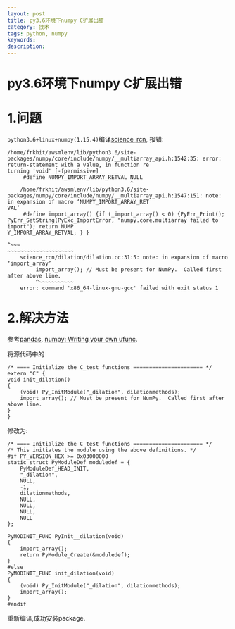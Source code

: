 ```yaml
---
layout: post
title: py3.6环境下numpy C扩展出错
category: 技术
tags: python, numpy
keywords: 
description: 
---
```


# py3.6环境下numpy C扩展出错

# 1.问题

`python3.6+linux+numpy(1.15.4)`编译[science_rcn](https://github.com/vicariousinc/science_rcn), 报错:
```
/home/frkhit/awsmlenv/lib/python3.6/site-packages/numpy/core/include/numpy/__multiarray_api.h:1542:35: error: return-statement with a value, in function re
turning 'void' [-fpermissive]
     #define NUMPY_IMPORT_ARRAY_RETVAL NULL
                                       ^
    /home/frkhit/awsmlenv/lib/python3.6/site-packages/numpy/core/include/numpy/__multiarray_api.h:1547:151: note: in expansion of macro ‘NUMPY_IMPORT_ARRAY_RET
VAL’
     #define import_array() {if (_import_array() < 0) {PyErr_Print(); PyErr_SetString(PyExc_ImportError, "numpy.core.multiarray failed to import"); return NUMP
Y_IMPORT_ARRAY_RETVAL; } }
                                                                                                                                                           ^~~~
~~~~~~~~~~~~~~~~~~~~~
    science_rcn/dilation/dilation.cc:31:5: note: in expansion of macro ‘import_array’
         import_array(); // Must be present for NumPy.  Called first after above line.
         ^~~~~~~~~~~~
    error: command 'x86_64-linux-gnu-gcc' failed with exit status 1

```

# 2.解决方法
参考[pandas](https://github.com/pandas-dev/pandas/issues/3872), [numpy: Writing your own ufunc](https://github.com/numpy/numpy/blob/9245def62e4747324be811f2d4f621a04213c131/doc/source/user/c-info.ufunc-tutorial.rst).

将源代码中的

```
/* ==== Initialize the C_test functions ====================== */
extern "C" {
void init_dilation()
{
    (void) Py_InitModule("_dilation", dilationmethods);
    import_array(); // Must be present for NumPy.  Called first after above line.
}
}
```

修改为:

```
/* ==== Initialize the C_test functions ====================== */
/* This initiates the module using the above definitions. */
#if PY_VERSION_HEX >= 0x03000000
static struct PyModuleDef moduledef = {
    PyModuleDef_HEAD_INIT,
    "_dilation",
    NULL,
    -1,
    dilationmethods,
    NULL,
    NULL,
    NULL,
    NULL
};

PyMODINIT_FUNC PyInit__dilation(void)
{
    import_array();
    return PyModule_Create(&moduledef);
}
#else
PyMODINIT_FUNC init_dilation(void)
{
    (void) Py_InitModule("_dilation", dilationmethods);
    import_array();
}
#endif
```
重新编译,成功安装package.

